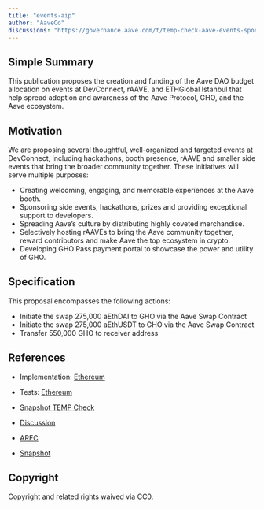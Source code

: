 ```yaml
---
title: "events-aip"
author: "AaveCo"
discussions: "https://governance.aave.com/t/temp-check-aave-events-sponsorship-budget/14953"
---
```


## Simple Summary

This publication proposes the creation and funding of the Aave DAO budget allocation on events at DevConnect, rAAVE, and ETHGlobal Istanbul that help spread adoption and awareness of the Aave Protocol, GHO, and the Aave ecosystem.

## Motivation

We are proposing several thoughtful, well-organized and targeted events at DevConnect, including hackathons, booth presence, rAAVE and smaller side events that bring the broader community together. These initiatives will serve multiple purposes:

- Creating welcoming, engaging, and memorable experiences at the Aave booth.
- Sponsoring side events, hackathons, prizes and providing exceptional support to developers.
- Spreading Aave’s culture by distributing highly coveted merchandise.
- Selectively hosting rAAVEs to bring the Aave community together, reward contributors and make Aave the top ecosystem in crypto.
- Developing GHO Pass payment portal to showcase the power and utility of GHO.

## Specification

This proposal encompasses the following actions:

- Initiate the swap 275,000 aEthDAI to GHO via the Aave Swap Contract
- Initiate the swap 275,000 aEthUSDT to GHO via the Aave Swap Contract
- Transfer 550,000 GHO to receiver address

## References

- Implementation: [Ethereum](https://github.com/bgd-labs/aave-proposals/blob/main/src/20231010_AaveV3_Eth_EventsAip/AaveV3_Ethereum_EventsAip_20231010.sol)
- Tests: [Ethereum](https://github.com/bgd-labs/aave-proposals/blob/main/src/20231010_AaveV3_Eth_EventsAip/AaveV3_Ethereum_EventsAip_20231010.t.sol)
- [Snapshot TEMP Check](https://snapshot.org/#/aave.eth/proposal/0xdcb072d9782c5160d824ee37919c1be35024bd5aec579a86fdfc024f60213ca1)
- [Discussion](https://governance.aave.com/t/temp-check-aave-events-sponsorship-budget/14953)

- [ARFC](https://governance.aave.com/t/arfc-aave-events-sponsorship-budget/15075)

- [Snapshot](https://snapshot.org/#/aave.eth/proposal/0xe499373c896cdbc50c133519544a933ce1dc6486526ed7d834a85a847859e976)

## Copyright

Copyright and related rights waived via [CC0](https://creativecommons.org/publicdomain/zero/1.0/).
